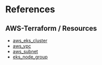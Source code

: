 # References
## AWS-Terraform / Resources
- [aws_eks_cluster](https://registry.terraform.io/providers/hashicorp/aws/latest/docs/resources/eks_cluster)
- [aws_vpc](https://registry.terraform.io/providers/hashicorp/aws/latest/docs/resources/vpc)
- [aws_subnet](https://registry.terraform.io/providers/hashicorp/aws/latest/docs/resources/subnet)
- [eks_node_group](https://registry.terraform.io/providers/hashicorp/aws/latest/docs/resources/eks_node_group)